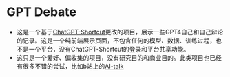 # GPT Debate
- 这是一个基于[ChatGPT-Shortcut](https://github.com/rockbenben/ChatGPT-Shortcut)更改的项目，展示一些GPT4自己和自己辩论的记录。这是一个纯前端展示页面，不包含任何的模型、数据、训练过程，也不是一个平台，没有ChatGPT-Shortcut的登录和平台共享功能。
- 这只是一个爱好、偏收集的项目，没有研究目的和商业目的。此类项目也已经有很多不错的尝试，比如b站上的[AI-talk](https://space.bilibili.com/405083326)
